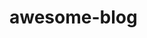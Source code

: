 # awesome-blog
[Randy‘sBlog]: https://lutaonan.com	"test"
[Ryan4Yin's Space]: https://ryan4yin.space	"test"
